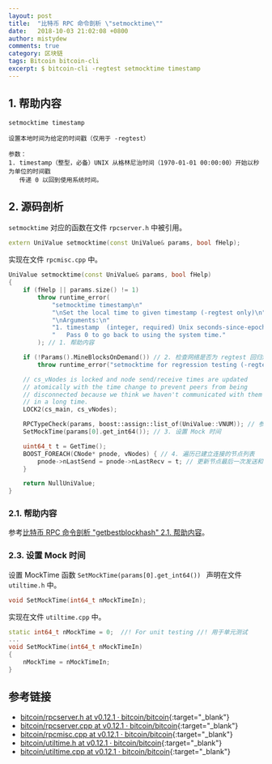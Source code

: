 ```yaml
---
layout: post
title:  "比特币 RPC 命令剖析 \"setmocktime\""
date:   2018-10-03 21:02:08 +0800
author: mistydew
comments: true
category: 区块链
tags: Bitcoin bitcoin-cli
excerpt: $ bitcoin-cli -regtest setmocktime timestamp
---
```

## 1. 帮助内容

```shell
setmocktime timestamp

设置本地时间为给定的时间戳（仅用于 -regtest）

参数：
1. timestamp（整型，必备）UNIX 从格林尼治时间（1970-01-01 00:00:00）开始以秒为单位的时间戳
   传递 0 以回到使用系统时间。
```

## 2. 源码剖析

`setmocktime` 对应的函数在文件 `rpcserver.h` 中被引用。

```cpp
extern UniValue setmocktime(const UniValue& params, bool fHelp);
```

实现在文件 `rpcmisc.cpp` 中。

```cpp
UniValue setmocktime(const UniValue& params, bool fHelp)
{
    if (fHelp || params.size() != 1)
        throw runtime_error(
            "setmocktime timestamp\n"
            "\nSet the local time to given timestamp (-regtest only)\n"
            "\nArguments:\n"
            "1. timestamp  (integer, required) Unix seconds-since-epoch timestamp\n"
            "   Pass 0 to go back to using the system time."
        ); // 1. 帮助内容

    if (!Params().MineBlocksOnDemand()) // 2. 检查网络是否为 regtest 回归测试模式
        throw runtime_error("setmocktime for regression testing (-regtest mode) only");

    // cs_vNodes is locked and node send/receive times are updated
    // atomically with the time change to prevent peers from being
    // disconnected because we think we haven't communicated with them
    // in a long time.
    LOCK2(cs_main, cs_vNodes);

    RPCTypeCheck(params, boost::assign::list_of(UniValue::VNUM)); // 参数类型检查
    SetMockTime(params[0].get_int64()); // 3. 设置 Mock 时间

    uint64_t t = GetTime();
    BOOST_FOREACH(CNode* pnode, vNodes) { // 4. 遍历已建立连接的节点列表
        pnode->nLastSend = pnode->nLastRecv = t; // 更新节点最后一次发送和接收的时间
    }

    return NullUniValue;
}
```

### 2.1. 帮助内容

参考[比特币 RPC 命令剖析 "getbestblockhash" 2.1. 帮助内容](/blog/2018/05/bitcoin-rpc-command-getbestblockhash.html#21-帮助内容)。

### 2.3. 设置 Mock 时间

设置 MockTime 函数 `SetMockTime(params[0].get_int64()) ` 声明在文件 `utiltime.h` 中。

```cpp
void SetMockTime(int64_t nMockTimeIn);
```

实现在文件 `utiltime.cpp` 中。

```cpp
static int64_t nMockTime = 0;  //! For unit testing //! 用于单元测试
...
void SetMockTime(int64_t nMockTimeIn)
{
    nMockTime = nMockTimeIn;
}
```

## 参考链接

* [bitcoin/rpcserver.h at v0.12.1 · bitcoin/bitcoin](https://github.com/bitcoin/bitcoin/blob/v0.12.1/src/rpcserver.h){:target="_blank"}
* [bitcoin/rpcserver.cpp at v0.12.1 · bitcoin/bitcoin](https://github.com/bitcoin/bitcoin/blob/v0.12.1/src/rpcserver.cpp){:target="_blank"}
* [bitcoin/rpcmisc.cpp at v0.12.1 · bitcoin/bitcoin](https://github.com/bitcoin/bitcoin/blob/v0.12.1/src/rpcmisc.cpp){:target="_blank"}
* [bitcoin/utiltime.h at v0.12.1 · bitcoin/bitcoin](https://github.com/bitcoin/bitcoin/blob/v0.12.1/src/utiltime.h){:target="_blank"}
* [bitcoin/utiltime.cpp at v0.12.1 · bitcoin/bitcoin](https://github.com/bitcoin/bitcoin/blob/v0.12.1/src/utiltime.cpp){:target="_blank"}
